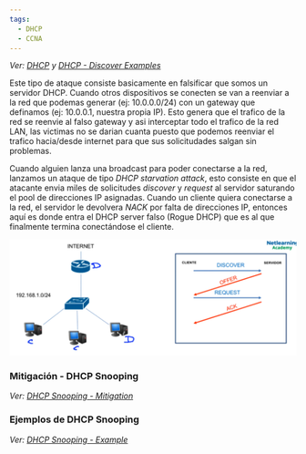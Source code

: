 ```yaml
---
tags:
  - DHCP
  - CCNA
---
```




_Ver: [DHCP](../DHCP.md) y [DHCP - Discover Examples](../DHCP%20-%20Discover%20Examples.md)_

Este tipo de ataque consiste basicamente en falsificar que somos un servidor DHCP. Cuando otros dispositivos se conecten se van a reenviar a la red que podemas generar (ej: 10.0.0.0/24) con un gateway que definamos (ej: 10.0.0.1, nuestra propia IP). 
Esto genera que el trafico de la red se reenvie al falso gateway y asi interceptar todo el trafico de la red LAN, las victimas no se darian cuanta puesto que podemos reenviar el trafico hacia/desde internet para que sus solicitudades salgan sin problemas. 

Cuando alguien lanza una broadcast para poder conectarse a la red, lanzamos un ataque de tipo _DHCP starvation attack_, esto consiste en que el atacante envia miles de solicitudes _discover_ y _request_ al servidor saturando el pool de direcciones IP asignadas.
Cuando un cliente quiera conectarse a la red, el servidor le devolvera _NACK_ por falta de direcciones IP, entonces aquí es donde entra el DHCP server falso (Rogue DHCP) que es al que finalmente termina conectándose el cliente.

![](_anexos_/Screenshot%20from%202024-01-05%2008-54-38.png)

### Mitigación - DHCP Snooping
_Ver: [DHCP Snooping - Mitigation](DHCP%20Snooping%20-%20Mitigation.md)_

### Ejemplos de DHCP Snooping
_Ver: [DHCP Snooping - Example](DHCP%20Snooping%20-%20Example.md)_
